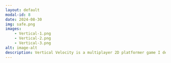 ```yaml
---
layout: default
modal-id: 8
date: 2024-08-30
img: safe.png
images:
    - Vertical-1.png
    - Vertical-2.png
    - Vertical-3.png
alt: image-alt
description: Vertical Velocity is a multiplayer 2D platformer game I developed for a home assignment, using Unity and Proton Services. In this fast-paced game, two players compete in a vertical race, aiming to achieve the highest score by navigating through challenging obstacles and reaching the top first. The game features real-time multiplayer functionality, offering an exciting and competitive experience as players race against each other in a dynamic, vertically-scrolling environment.
---
```

